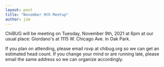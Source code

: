 ```yaml
---
layout: post
title: "November 9th Meetup"
author: jim
---
```


ChiBUG will be meeting on
Tuesday, November 9th, 2021
at
6pm
at
our usual place: Giordano's at 1115 W. Chicago Ave. in Oak Park.

If you plan on attending, please email rsvp at chibug.org
so we can get an estimated head count.
If you change your mind or are running late, please email the same address so
we can organize accordingly.
